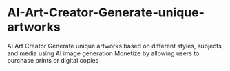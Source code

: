 # AI-Art-Creator-Generate-unique-artworks
AI Art Creator Generate unique artworks based on different styles, subjects, and media using AI image generation Monetize by allowing users to purchase prints or digital copies
